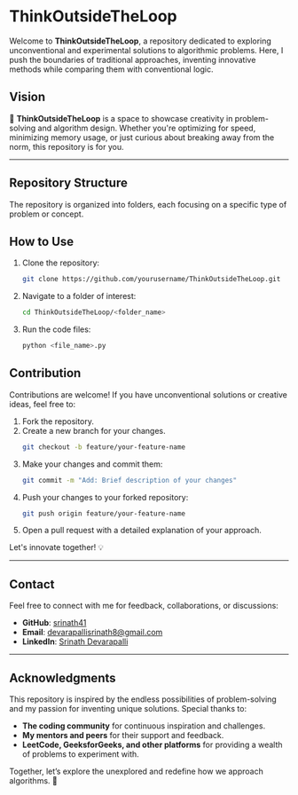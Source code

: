 # ThinkOutsideTheLoop

Welcome to **ThinkOutsideTheLoop**, a repository dedicated to exploring unconventional and experimental solutions to algorithmic problems. Here, I push the boundaries of traditional approaches, inventing innovative methods while comparing them with conventional logic.

## Vision

🚀 **ThinkOutsideTheLoop** is a space to showcase creativity in problem-solving and algorithm design. Whether you're optimizing for speed, minimizing memory usage, or just curious about breaking away from the norm, this repository is for you.

---

## Repository Structure

The repository is organized into folders, each focusing on a specific type of problem or concept.
## How to Use

1. Clone the repository:
   ```bash
   git clone https://github.com/yourusername/ThinkOutsideTheLoop.git
2. Navigate to a folder of interest:
   ```bash
   cd ThinkOutsideTheLoop/<folder_name>
3. Run the code files:
   ```bash
   python <file_name>.py

## Contribution

Contributions are welcome! If you have unconventional solutions or creative ideas, feel free to:

1. Fork the repository.
2. Create a new branch for your changes.
   ```bash
   git checkout -b feature/your-feature-name
   ```
3. Make your changes and commit them:
   ```bash
   git commit -m "Add: Brief description of your changes"
   ```
4. Push your changes to your forked repository:
   ```bash
   git push origin feature/your-feature-name
   ```
5. Open a pull request with a detailed explanation of your approach.

Let's innovate together! 💡

---

## Contact

Feel free to connect with me for feedback, collaborations, or discussions:

- **GitHub**: [srinath41](https://github.com/srinath41)
- **Email**: [devarapallisrinath8@gmail.com](mailto:devarapallisrinath8@gmail.com)
- **LinkedIn**: [Srinath Devarapalli](https://linkedin.com/in/srinathdevarapalli)

---

## Acknowledgments

This repository is inspired by the endless possibilities of problem-solving and my passion for inventing unique solutions. Special thanks to:

- **The coding community** for continuous inspiration and challenges.
- **My mentors and peers** for their support and feedback.
- **LeetCode, GeeksforGeeks, and other platforms** for providing a wealth of problems to experiment with.

Together, let’s explore the unexplored and redefine how we approach algorithms. 🚀
```
